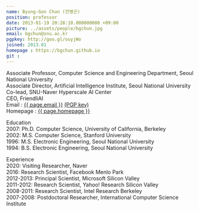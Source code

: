 ```yaml
---
name: Byung-Gon Chun (전병곤)
position: professor
date: 2013-01-19 20:28:10.000000000 +09:00
picture: ../assets/people/bgchun.jpg
email: bgchun@snu.ac.kr
pgpkey: http://goo.gl/ouyjWo
joined: 2013.01
homepage : https://bgchun.github.io
git : 
---
```


<p>
Associate Professor, Computer Science and Engineering Department, Seoul National University<br>
Associate Director, Artificial Intelligence Institute, Seoul National University<br>
Co-lead, SNU-Naver Hyperscale AI Center<br>
CEO, FriendliAI<br>
Email : <a href="mailto:{{ page.email }}">{{ page.email }}</a> <a href="{{ page.pgpkey }}" target="_blank" rel="noopener noreferrer">(PGP key)</a><br>
Homepage : <a href="{{ page.homepage }}" target="_blank" rel="noopener noreferrer">{{ page.homepage }}</a>
</p>
<p>Education<br>
2007: Ph.D. Computer Science, University of California, Berkeley<br>
2002: M.S. Computer Science, Stanford University<br>
1996: M.S. Electronic Engineering, Seoul National University<br>
1994: B.S. Electronic Engineering, Seoul National University</p>
<p>Experience<br>
2020: Visiting Researcher, Naver<br>
2016: Research Scientist, Facebook Menlo Park<br>
2012-2013: Principal Scientist, Microsoft Silicon Valley<br>
2011-2012: Research Scientist, Yahoo! Research Silicon Valley<br>
2008-2011: Research Scientist, Intel Research Berkeley<br>
2007-2008: Postdoctoral Researcher, International Computer Science Institute<br>
</p>